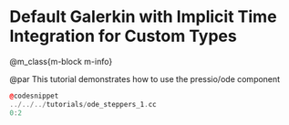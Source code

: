 
# Default Galerkin with Implicit Time Integration for Custom Types

@m_class{m-block m-info}

@par
This tutorial demonstrates how to use the pressio/ode component


```cpp
@codesnippet
../../../tutorials/ode_steppers_1.cc
0:2
```

